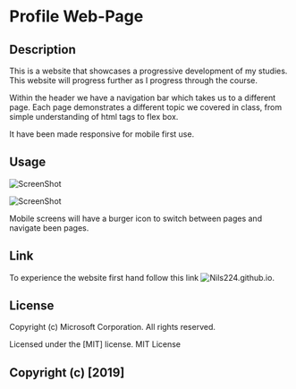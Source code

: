 # Profile Web-Page 

## Description 

This is a website that showcases a progressive development of my studies. This website will progress further as I progress through the course.

Within the header we have a navigation bar which takes us to a different page. Each page demonstrates a different topic we covered in class, from simple understanding of html tags to flex box.  

It have been made responsive for mobile first use.

## Usage 

![ScreenShot](assets/images/README_IMAGES/desktop.png)

![ScreenShot](assets/images/README_IMAGES/mobile-nav.png)

Mobile screens will have a burger icon to switch between pages and navigate been pages.

## Link

To experience the website first hand follow this link ![Nils224.github.io](https://nils224.github.io).

## License

Copyright (c) Microsoft Corporation. All rights reserved.

Licensed under the [MIT] license.
MIT License

Copyright (c) [2019]
---
